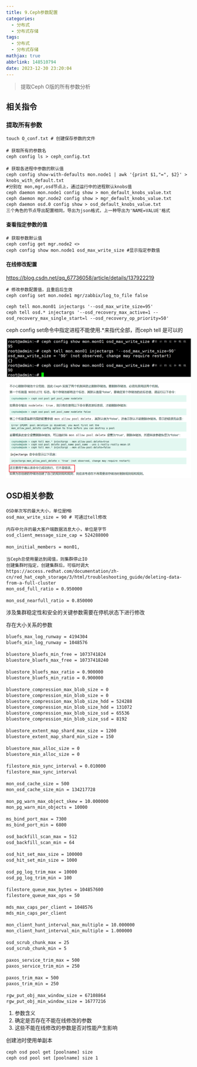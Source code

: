 ```yaml
---
title: 9.Ceph参数配置
categories:
  - 分布式
  - 分布式存储
tags:
  - 分布式
  - 分布式存储
mathjax: true
abbrlink: 148510794
date: 2023-12-30 23:20:04
---
```



> 提取Ceph O版的所有参数分析

<!--more-->

## 相关指令

### 提取所有参数

```shell
touch O_conf.txt # 创建保存参数的文件

# 获取所有的参数名
ceph config ls > ceph_config.txt

# 获取各进程中参数的默认值
ceph config show-with-defaults mon.node1 | awk '{print $1,"=", $2}' > knobs_with_default.txt 
#分别在 mon,mgr,osd节点上，通过运行中的进程默认knobs值
ceph daemon mon.node1 config show > mon_default_knobs_value.txt
ceph daemon mgr.node2 config show > mgr_default_knobs_value.txt
ceph daemon osd.0 config show > osd_default_knobs_value.txt
三个角色的节点导出配置相同，导出为json格式，上一种导出为'NAME=VALUE'格式
```

#### 查看指定参数的值

```shell
# 获取参数默认值
ceph config get mgr.node2 <>
ceph config show mon.node1 osd_max_write_size #显示指定参数值
```

#### 在线修改配置

https://blog.csdn.net/qq_67736058/article/details/137922219

```shell
# 修改参数配置值，且重启后生效
ceph config set mon.node1 mgr/zabbix/log_to_file false
```

```shell
ceph tell mon.mon01 injectargs '--osd_max_write_size=95'
ceph tell osd.* injectargs '--osd_recovery_max_active=1 --osd_recovery_max_single_start=l --osd_recovery_op_priority=50'
```

ceph config set命令中指定进程不能使用.*来指代全部，而ceph tell 是可以的

![image-20231125124617585](9.ceph参数配置/image-20231125124617585.png)



![image-20231125143706135](9.ceph参数配置/image-20231125143706135.png)

## OSD相关参数

```shell
OSD单次写的最大大小，单位是MB
osd_max_write_size = 90 # 可通过tell修改

内存中允许的最大客户端数据消息大小，单位是字节
osd_client_message_size_cap = 524288000

mon_initial_members = mon01,

当Ceph总使用量达到阈值，则集群停止IO
创建集群时指定，创建集群后，可临时调大
https://access.redhat.com/documentation/zh-cn/red_hat_ceph_storage/3/html/troubleshooting_guide/deleting-data-from-a-full-cluster
mon_osd_full_ratio = 0.950000

mon_osd_nearfull_ratio = 0.850000
```

涉及集群稳定性和安全的关键参数需要在停机状态下进行修改





存在大小关系的参数

```
bluefs_max_log_runway = 4194304
bluefs_min_log_runway = 1048576

bluestore_bluefs_min_free = 1073741824
bluestore_bluefs_max_free = 10737418240

bluestore_bluefs_max_ratio = 0.900000
bluestore_bluefs_min_ratio = 0.900000

bluestore_compression_max_blob_size = 0
bluestore_compression_min_blob_size = 0
bluestore_compression_max_blob_size_hdd = 524288
bluestore_compression_min_blob_size_hdd = 131072
bluestore_compression_max_blob_size_ssd = 65536
bluestore_compression_min_blob_size_ssd = 8192

bluestore_extent_map_shard_max_size = 1200
bluestore_extent_map_shard_min_size = 150

bluestore_max_alloc_size = 0
bluestore_min_alloc_size = 0

filestore_min_sync_interval = 0.010000
filestore_max_sync_interval

mon_osd_cache_size = 500
mon_osd_cache_size_min = 134217728

mon_pg_warn_max_object_skew = 10.000000
mon_pg_warn_min_objects = 10000

ms_bind_port_max = 7300
ms_bind_port_min = 6800

osd_backfill_scan_max = 512
osd_backfill_scan_min = 64

osd_hit_set_max_size = 100000
osd_hit_set_min_size = 1000

osd_pg_log_trim_max = 10000
osd_pg_log_trim_min = 100

filestore_queue_max_bytes = 104857600
filestore_queue_max_ops = 50

mds_max_caps_per_client = 1048576
mds_min_caps_per_client

mon_client_hunt_interval_max_multiple = 10.000000
mon_client_hunt_interval_min_multiple = 1.000000

osd_scrub_chunk_max = 25
osd_scrub_chunk_min = 5

paxos_service_trim_max = 500
paxos_service_trim_min = 250

paxos_trim_max = 500
paxos_trim_min = 250

rgw_put_obj_max_window_size = 67108864
rgw_put_obj_min_window_size = 16777216
```



1. 参数含义
2. 确定是否存在不能在线修改的参数
3. 这些不能在线修改的参数是否对性能产生影响







创建池时使用单副本

```shell
ceph osd pool get [poolname] size
ceph osd pool set [poolname] size 1
```



